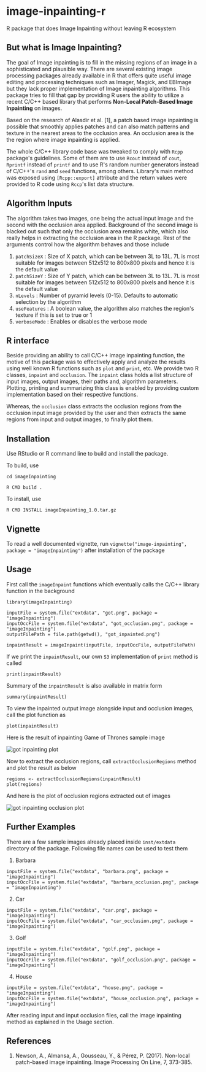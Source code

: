 # image-inpainting-r
R package that does Image Inpainting without leaving R ecosystem

## But what is Image Inpainting?
The goal of Image inpainting is to fill in the missing regions of an image in a sophisticated and plausible way. There are several existing image processing packages already available in R that offers quite useful image editing and processing techniques such as Imager, Magick, and EBImage but they lack proper implementation of Image inpainting algorithms. This package tries to fill that gap by providing R users the ability to utilize a recent C/C++ based library that performs **Non-Local Patch-Based Image Inpainting** on images.

Based on the research of Alasdir et al. [1], a patch based image inpainting is possible that smoothly applies patches and can also match patterns and texture in the nearest areas to the occlusion area. An occlusion area is the the region where image inpainting is applied.

The whole C/C++ library code base was tweaked to comply with `Rcpp` package's guidelines. Some of them are to use `Rcout` instead of `cout`, `Rprintf` instead of `printf` and to use R's random number generators instead of C/C++'s `rand` and `seed` functions, among others. Library's main method was exposed using `[Rcpp::export]` attribute and the return values were provided to R code using `Rccp`'s list data structure.

## Algorithm Inputs

The algorithm takes two images, one being the actual input image and the second with the occlusion area applied. Background of the second image is blacked out such that only the occlusion area remains white, which also really helps in extracting the occlusion area in the R package. Rest of the arguments control how the algorithm behaves and those include 
1.  `patchSizeX` : Size of X patch, which can be between 3L to 13L. 7L is most suitable for images between 512x512 to 800x800 pixels and hence it is the default value
2.  `patchSizeY` : Size of Y patch, which can be between 3L to 13L. 7L is most suitable for images between 512x512 to 800x800 pixels and hence it is the default value
3. `nLevels` : Number of pyramid levels (0-15). Defaults to automatic selection by the algorithm
4. `useFeatures` : A boolean value, the algorithm also matches the region's texture if this is set to true or 1
5. `verboseMode` : Enables or disables the verbose mode

## R interface
Beside providing an ability to call C/C++ image inpainting function, the motive of this package was to effectively apply and analyze the results using well known R functions such as `plot` and `print`, etc. We provide two R classes, `inpaint` and `occlusion`. The `inpaint` class holds a list structure of input images, output images, their paths and, algorithm parameters. Plotting, printing and summarizing this class is enabled by providing custom implementation based on their respective functions. 

Whereas, the `occlusion` class extracts the occlusion regions from the occlusion input image provided by the user and then extracts the same regions from input and output images, to finally plot them.

## Installation

Use RStudio or R command line to build and install the package.

To build, use

`cd imageInpainting`

`R CMD build .`

To install, use 

`R CMD INSTALL imageInpainting_1.0.tar.gz`

## Vignette

To read a well documented vignette, run `vignette("image-inpainting", package = "imageInpainting")` after installation of the package

## Usage

First call the `imageInpaint` functions which eventually calls the C/C++ library function in the background

```{r}
library(imageInpainting)

inputFile = system.file("extdata", "got.png", package = "imageInpainting")
inputOccFile = system.file("extdata", "got_occlusion.png", package = "imageInpainting")
outputFilePath = file.path(getwd(), "got_inpainted.png")

inpaintResult = imageInpaint(inputFile, inputOccFile, outputFilePath)
```

If we print the `inpaintResult`, our own `S3` implementation of `print` method is called

```{r}
print(inpaintResult)
```

Summary of the `inpaintResult` is also available in matrix form

```{r linewidth=60}
summary(inpaintResult)
```

To view the inpainted output image alongside input and occlusion images, call the plot function as 

```{r fig.height=8, fig.width=6}
plot(inpaintResult)
```

Here is the result of inpainting Game of Thrones sample image

![got inpainting plot](./inst/got-image-inpaint-plot.png)

Now to extract the occlusion regions, call `extractOcclusionRegions` method and plot the result as below

```{r fig.height=8, fig.width=6}
regions <- extractOcclusionRegions(inpaintResult)
plot(regions)
```

And here is the plot of occlusion regions extracted out of images

![got inpainting occlusion plot](./inst/got-occlusion-region-plot.png)

## Further Examples

There are a few sample images already placed inside `inst/extdata` directory of the package. Following file names can be used to test them

1. Barbara 
```{r eval=FALSE}
inputFile = system.file("extdata", "barbara.png", package = "imageInpainting")
inputOccFile = system.file("extdata", "barbara_occlusion.png", package = "imageInpainting")
```

2. Car
```{r eval=FALSE}
inputFile = system.file("extdata", "car.png", package = "imageInpainting")
inputOccFile = system.file("extdata", "car_occlusion.png", package = "imageInpainting")
```

3. Golf
```{r eval=FALSE}
inputFile = system.file("extdata", "golf.png", package = "imageInpainting")
inputOccFile = system.file("extdata", "golf_occlusion.png", package = "imageInpainting")
```

4. House
```{r eval=FALSE}
inputFile = system.file("extdata", "house.png", package = "imageInpainting")
inputOccFile = system.file("extdata", "house_occlusion.png", package = "imageInpainting")
```

After reading input and input occlusion files, call the image inpainting method as explained in the Usage section.

## References
1. Newson, A., Almansa, A., Gousseau, Y., & Pérez, P. (2017). Non-local patch-based image inpainting. Image Processing On Line, 7, 373-385.
